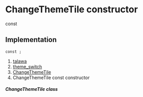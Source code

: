 
<div>

# ChangeThemeTile constructor

</div>


const 



## Implementation

``` language-dart
const ;
```







1.  [talawa](../../index.md)
2.  [theme_switch](../../widgets_theme_switch/)
3.  [ChangeThemeTile](../../widgets_theme_switch/ChangeThemeTile-class.md)
4.  ChangeThemeTile const constructor

##### ChangeThemeTile class







